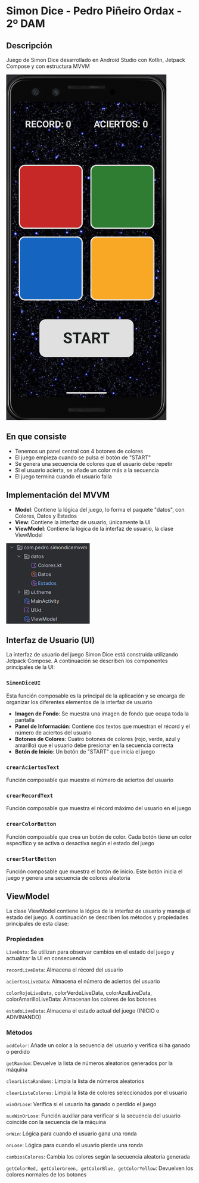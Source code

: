 # Simon Dice - Pedro Piñeiro Ordax - 2º DAM

## Descripción
Juego de Simon Dice desarrollado en Android Studio con Kotlin, Jetpack Compose y con estructura MVVM

![muestraJuego.png](imgs/muestraJuego.png)

## En que consiste

* Tenemos un panel central con 4 botones de colores
* El juego empieza cuando se pulsa el botón de "START"
* Se genera una secuencia de colores que el usuario debe repetir
* Si el usuario acierta, se añade un color más a la secuencia
* El juego termina cuando el usuario falla

## Implementación del MVVM

* **Model**: Contiene la lógica del juego, lo forma el paquete "datos", con Colores, Datos y Estados
* **View**: Contiene la interfaz de usuario, únicamente la UI
* **ViewModel**: Contiene la lógica de la interfaz de usuario, la clase ViewModel

![estructuraMVVM.png](imgs/estructuraMVVM.png)

## Interfaz de Usuario (UI)

La interfaz de usuario del juego Simon Dice está construida utilizando Jetpack Compose. A continuación se describen los componentes principales de la UI:

### `SimonDiceUI`

Esta función composable es la principal de la aplicación y se encarga de organizar los diferentes elementos de la interfaz de usuario

- **Imagen de Fondo**: Se muestra una imagen de fondo que ocupa toda la pantalla
- **Panel de Información**: Contiene dos textos que muestran el récord y el número de aciertos del usuario
- **Botones de Colores**: Cuatro botones de colores (rojo, verde, azul y amarillo) que el usuario debe presionar en la secuencia correcta
- **Botón de Inicio**: Un botón de "START" que inicia el juego

### `crearAciertosText`

Función composable que muestra el número de aciertos del usuario

### `crearRecordText`

Función composable que muestra el récord máximo del usuario en el juego

### `crearColorButton`

Función composable que crea un botón de color. Cada botón tiene un color específico y se activa o desactiva según el estado del juego

### `crearStartButton`

Función composable que muestra el botón de inicio. Este botón inicia el juego y genera una secuencia de colores aleatoria


## ViewModel

La clase ViewModel contiene la lógica de la interfaz de usuario y maneja el estado del juego. A continuación se describen los métodos y propiedades principales de esta clase:

### Propiedades

`LiveData`: Se utilizan para observar cambios en el estado del juego y actualizar la UI en consecuencia

`recordLiveData`: Almacena el récord del usuario

`aciertosLiveData`: Almacena el número de aciertos del usuario

`colorRojoLiveData`, colorVerdeLiveData, colorAzulLiveData, colorAmarilloLiveData: Almacenan los colores de los botones

`estadoLiveData`: Almacena el estado actual del juego (INICIO o ADIVINANDO)

### Métodos

`addColor`: Añade un color a la secuencia del usuario y verifica si ha ganado o perdido

`getRandom`: Devuelve la lista de números aleatorios generados por la máquina

`clearListaRandoms`: Limpia la lista de números aleatorios

`clearListaColores`: Limpia la lista de colores seleccionados por el usuario

`winOrLose`: Verifica si el usuario ha ganado o perdido el juego

`auxWinOrLose`: Función auxiliar para verificar si la secuencia del usuario coincide con la secuencia de la máquina

`onWin`: Lógica para cuando el usuario gana una ronda

`onLose`: Lógica para cuando el usuario pierde una ronda

`cambiosColores`: Cambia los colores según la secuencia aleatoria generada

`getColorRed, getColorGreen, getColorBlue, getColorYellow`: Devuelven los colores normales de los botones